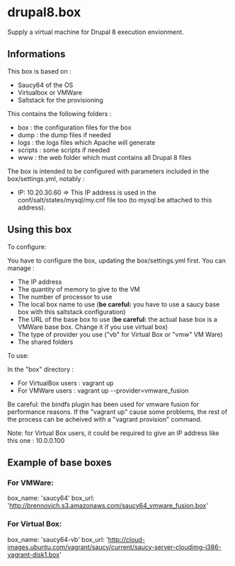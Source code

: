 drupal8.box
===========

Supply a virtual machine for Drupal 8 execution envionment.

## Informations

This box is based on :
- Saucy64 of the OS
- Virtualbox or VMWare
- Saltstack for the provisioning

This contains the following folders :
- box : the configuration files for the box
- dump : the dump files if needed
- logs : the logs files which Apache will generate
- scripts : some scripts if needed
- www : the web folder which must contains all Drupal 8 files

The box is intended to be configured with parameters included in the box/settings.yml, notably :
- IP: 10.20.30.60 => This IP address is used in the conf/salt/states/mysql/my.cnf file too (to mysql be attached to this address).

## Using this box

To configure:

You have to configure the box, updating the box/settings.yml first.
You can manage :
* The IP address
* The quantity of memory to give to the VM
* The number of processor to use
* The local box name to use (**be careful:** you have to use a saucy base box with this saltstack configuration)
* The URL of the base box to use (**be careful:** the actual base box is a VMWare base box. Change it if you use virtual box)
* The type of provider you use ("vb" for Virtual Box or "vmw" VM Ware)
* The shared folders

To use:

In the "box" directory : 
* For VirtualBox users : vagrant up
* For VMWare users : vagrant up --provider=vmware_fusion

Be careful: the bindfs plugin has been used for vmware fusion for performance reasons. If the "vagrant up" cause some problems, the rest of the process can be acheived with a "vagrant provision" command.

Note: for Virtual Box users, it could be required to give an IP address like this one : 10.0.0.100

## Example of base boxes

### For VMWare:

box_name: 'saucy64'
box_url: 'http://brennovich.s3.amazonaws.com/saucy64_vmware_fusion.box'

### For Virtual Box:

box_name: 'saucy64-vb'
box_url: 'http://cloud-images.ubuntu.com/vagrant/saucy/current/saucy-server-cloudimg-i386-vagrant-disk1.box'
